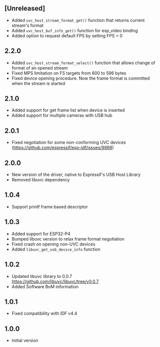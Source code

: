 ## [Unreleased]

- Added `uvc_host_stream_format_get()` function that returns current stream's format
- Added `uvc_host_buf_info_get()` function for esp_video binding
- Added option to request default FPS by setting FPS = 0

## 2.2.0

- Added `uvc_host_stream_format_select()` function that allows change of format of an opened stream
- Fixed MPS limitation on FS targets from 600 to 596 bytes
- Fixed device opening procedure. Now the frame format is committed when the stream is started

## 2.1.0

- Added support for get frame list when device is inserted
- Added support for multiple cameras with USB hub

## 2.0.1

- Fixed negotiation for some non-conforming UVC devices (https://github.com/espressif/esp-idf/issues/9868)

## 2.0.0

- New version of the driver, native to Espressif's USB Host Library
- Removed libuvc dependency

## 1.0.4

- Support printf frame based descriptor

## 1.0.3

- Added support for ESP32-P4
- Bumped libuvc version to relax frame format negotiation
- Fixed crash on opening non-UVC devices
- Added `libuvc_get_usb_device_info` function

## 1.0.2

- Updated libuvc library to 0.0.7 https://github.com/libuvc/libuvc/tree/v0.0.7
- Added Software BoM information

## 1.0.1

- Fixed compatibility with IDF v4.4

## 1.0.0

- Initial version
